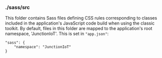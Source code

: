 ### ./sass/src

This folder contains Sass files defining CSS rules corresponding to classes
included in the application's JavaScript code build when using the classic toolkit.
By default, files in this folder are mapped to the application's root namespace, 'JunctionIoT'.
This is set in `"app.json"`:

    "sass": {
        "namespace": "JunctionIoT"
    }